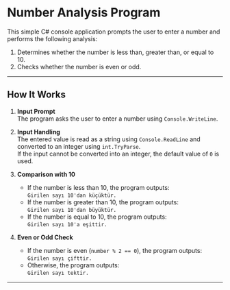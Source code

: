 # Number Analysis Program

This simple C# console application prompts the user to enter a number and performs the following analysis:  
1. Determines whether the number is less than, greater than, or equal to 10.  
2. Checks whether the number is even or odd.  

---

## How It Works

1. **Input Prompt**  
   The program asks the user to enter a number using `Console.WriteLine`.

2. **Input Handling**  
   The entered value is read as a string using `Console.ReadLine` and converted to an integer using `int.TryParse`.  
   If the input cannot be converted into an integer, the default value of `0` is used.

3. **Comparison with 10**  
   - If the number is less than 10, the program outputs:  
     `Girilen sayı 10'dan küçüktür.`  
   - If the number is greater than 10, the program outputs:  
     `Girilen sayı 10'dan büyüktür.`  
   - If the number is equal to 10, the program outputs:  
     `Girilen sayı 10'a eşittir.`

4. **Even or Odd Check**  
   - If the number is even (`number % 2 == 0`), the program outputs:  
     `Girilen sayı çifttir.`  
   - Otherwise, the program outputs:  
     `Girilen sayı tektir.`

---
